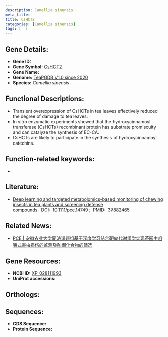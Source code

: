 ```yaml
---
description: Camellia sinensis
meta_title:
title: CsHCT2
categories: [Camellia sinensis]
tags: [  ]
---
```


## Gene Details:
- **Gene ID:**	[]()
- **Gene Symbol:** <u> CsHCT2 </u>
- **Gene Name:** 
- **Genome:** [TeaPGDB V1.0 since 2020]()
- **Species:** *Camellia sinensis*

## Functional Descriptions:
   - Transient overexpression of CsHCTs in tea leaves effectively reduced the degree of damage to tea leaves.
   - In vitro enzymatic experiments showed that the hydroxycinnamoyl transferase (CsHCTs) recombinant protein has substrate promiscuity and can catalyze the synthesis of EC-CA.
   - CsHCTs are likely to participate in the synthesis of hydroxycinnamoyl catechins.

## Function-related keywords:
   - [](/tags//)

## Literature:
   - [Deep learning and targeted metabolomics-based monitoring of chewing insects in tea plants and screening defense compounds.]( https://onlinelibrary.wiley.com/doi/full/10.1111/pce.14749)&nbsp;&nbsp;DOI:&nbsp;&nbsp;[10.1111/pce.14749 ](https://onlinelibrary.wiley.com/doi/full/10.1111/pce.14749);&nbsp;&nbsp;PMID:&nbsp;&nbsp;[37882465](https://pubmed.ncbi.nlm.nih.gov/37882465/)

## Related News:
   - [PCE | 安徽农业大学夏涛课题组基于深度学习结合靶向代谢组学实现茶园中咀嚼式害虫损伤的监测及防御化合物的筛选](https://mp.weixin.qq.com/s?__biz=Mzg3MDEwNDEyMg==&mid=2247558600&idx=5&sn=a7f47df19e886968f1d33821825beb04&chksm=a351019784650e6fb132d0e174c72f08e8dae7b8086cd4d6b9dc9406a797dbd3d1065966511a&scene=27#wechat_redirect)

## Gene Resources:
- **NCBI ID:**  [XP_028111993](https://www.ncbi.nlm.nih.gov/gene/?term=XP_028111993)
- **UniProt accessions:** [](https://www.uniprot.org/uniprotkb//entry)

## Orthologs:

## Sequences:
- **CDS Sequence:**
- **Protein Sequence:**
